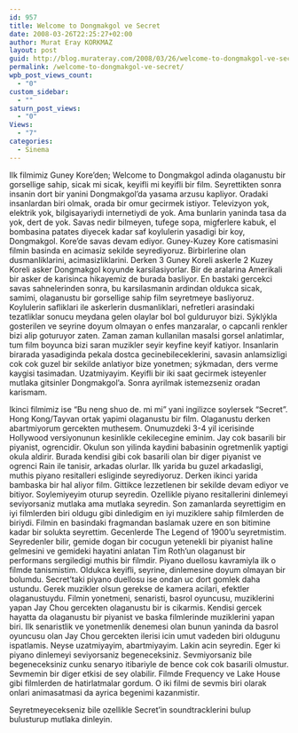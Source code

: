 ```yaml
---
id: 957
title: Welcome to Dongmakgol ve Secret
date: 2008-03-26T22:25:27+02:00
author: Murat Eray KORKMAZ
layout: post
guid: http://blog.murateray.com/2008/03/26/welcome-to-dongmakgol-ve-secret/
permalink: /welcome-to-dongmakgol-ve-secret/
wpb_post_views_count:
  - "0"
custom_sidebar:
  - ""
saturn_post_views:
  - "0"
Views:
  - "7"
categories:
  - Sinema
---
```

Ilk filmimiz Guney Kore&#8217;den; Welcome to Dongmakgol adinda olaganustu bir gorsellige sahip, sicak mi sicak, keyifli mi keyifli bir film. Seyrettikten sonra insanin dort bir yanini Dongmakgol&#8217;da yasama arzusu kapliyor. Oradaki insanlardan biri olmak, orada bir omur gecirmek istiyor. Televizyon yok, elektrik yok, bilgisayariydi internetiydi de yok. Ama bunlarin yaninda tasa da yok, dert de yok. Savas nedir bilmeyen, tufege sopa, migferlere kabuk, el bombasina patates diyecek kadar saf koylulerin yasadigi bir koy, Dongmakgol. Kore&#8217;de savas devam ediyor. Guney-Kuzey Kore catismasini filmin basinda en acimasiz sekilde seyrediyoruz. Birbirlerine olan dusmanliklarini, acimasizliklarini. Derken 3 Guney Koreli askerle 2 Kuzey Koreli asker Dongmakgol koyunde karsilasiyorlar. Bir de aralarina Amerikali bir asker de karisinca hikayemiz de burada basliyor. En bastaki gercekci savas sahnelerinden sonra, bu karsilasmanin ardindan oldukca sicak, samimi, olaganustu bir gorsellige sahip film seyretmeye basliyoruz. Koylulerin safliklari ile askerlerin dusmanliklari, nefretleri arasindaki tezatliklar sonucu meydana gelen olaylar bol bol gulduruyor bizi. Sýklýkla gosterilen ve seyrine doyum olmayan o enfes manzaralar, o capcanli renkler bizi alip goturuyor zaten. Zaman zaman kullanilan masalsi gorsel anlatimlar, tum film boyunca bizi saran muzikler seyir keyfine keyif katiyor. Insanlarin birarada yasadiginda pekala dostca gecinebileceklerini, savasin anlamsizligi cok cok guzel bir sekilde anlatiyor bize yonetmen; sýkmadan, ders verme kaygisi tasimadan. Uzatmiyayim. Keyifli bir iki saat gecirmek isteyenler mutlaka gitsinler Dongmakgol&#8217;a. Sonra ayrilmak istemezseniz oradan karismam.

Ikinci filmimiz ise &#8220;Bu neng shuo de. mi mi&#8221; yani ingilizce soylersek &#8220;Secret&#8221;. Hong Kong/Tayvan ortak yapimi olaganustu bir film. Olaganustu derken abartmiyorum gercekten muthesem. Onumuzdeki 3-4 yil icerisinde Hollywood versiyonunun kesinlikle cekilecegine eminim. Jay cok basarili bir piyanist, ogrencidir. Okulun son yilinda kaydini babasinin ogretmenlik yaptigi okula aldirir. Burada kendisi gibi cok basarili olan bir diger piyanist ve ogrenci Rain ile tanisir, arkadas olurlar. Ilk yarida bu guzel arkadasligi, muthis piyano resitalleri esliginde seyrediyoruz. Derken ikinci yarida bambaska bir hal aliyor film. Gittikce lezzetlenen bir sekilde devam ediyor ve bitiyor. Soylemiyeyim oturup seyredin. Ozellikle piyano resitallerini dinlemeyi seviyorsaniz mutlaka ama mutlaka seyredin. Son zamanlarda seyrettigim en iyi filmlerden biri oldugu gibi dinledigim en iyi muziklere sahip filmlerden de biriydi. Filmin en basindaki fragmandan baslamak uzere en son bitimine kadar bir solukta seyrettim. Gecenlerde The Legend of 1900&#8217;u seyretmistim. Seyredenler bilir, gemide dogan bir cocugun yetenekli bir piyanist haline gelmesini ve gemideki hayatini anlatan Tim Roth&#8217;un olaganust bir performans sergiledigi muthis bir filmdir. Piyano duellosu kavramiyla ilk o filmde tanismistim. Oldukca keyifli, seyrine, dinlemesine doyum olmayan bir bolumdu. Secret&#8217;taki piyano duellosu ise ondan uc dort gomlek daha ustundu. Gerek muzikler olsun gerekse de kamera acilari, efektler olaganustuydu. Filmin yonetmeni, senaristi, basrol oyuncusu, muziklerini yapan Jay Chou gercekten olaganustu bir is cikarmis. Kendisi gercek hayatta da olaganustu bir piyanist ve baska filmlerinde muziklerini yapan biri. Ilk senaristlik ve yonetmenlik denemesi olan bunun yaninda da basrol oyuncusu olan Jay Chou gercekten ilerisi icin umut vadeden biri oldugunu ispatlamis. Neyse uzatmiyayim, abartmiyayim. Lakin acin seyredin. Eger ki piyano dinlemeyi seviyorsaniz begeneceksiniz. Sevmiyorsaniz bile begeneceksiniz cunku senaryo itibariyle de bence cok cok basarili olmustur. Sevmemin bir diger etkisi de sey olabilir. Filmde Frequency ve Lake House gibi filmlerden de hatirlatmalar gordum. O iki filmi de sevmis biri olarak onlari animasatmasi da ayrica begenimi kazanmistir.

Seyretmeyecekseniz bile ozellikle Secret&#8217;in soundtracklerini bulup bulusturup mutlaka dinleyin.